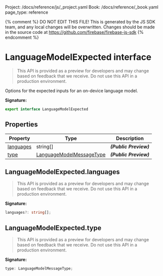 Project: /docs/reference/js/_project.yaml
Book: /docs/reference/_book.yaml
page_type: reference

{% comment %}
DO NOT EDIT THIS FILE!
This is generated by the JS SDK team, and any local changes will be
overwritten. Changes should be made in the source code at
https://github.com/firebase/firebase-js-sdk
{% endcomment %}

# LanguageModelExpected interface
> This API is provided as a preview for developers and may change based on feedback that we receive. Do not use this API in a production environment.
> 

Options for the expected inputs for an on-device language model.

<b>Signature:</b>

```typescript
export interface LanguageModelExpected 
```

## Properties

|  Property | Type | Description |
|  --- | --- | --- |
|  [languages](./ai.languagemodelexpected.md#languagemodelexpectedlanguages) | string\[\] | <b><i>(Public Preview)</i></b> |
|  [type](./ai.languagemodelexpected.md#languagemodelexpectedtype) | [LanguageModelMessageType](./ai.md#languagemodelmessagetype) | <b><i>(Public Preview)</i></b> |

## LanguageModelExpected.languages

> This API is provided as a preview for developers and may change based on feedback that we receive. Do not use this API in a production environment.
> 

<b>Signature:</b>

```typescript
languages?: string[];
```

## LanguageModelExpected.type

> This API is provided as a preview for developers and may change based on feedback that we receive. Do not use this API in a production environment.
> 

<b>Signature:</b>

```typescript
type: LanguageModelMessageType;
```
